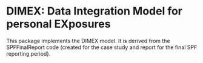 # DIMEX: Data Integration Model for personal EXposures

This package implements the DIMEX model. It is derived from the SPFFinalReport
code (created for the case study and report for the final SPF reporting period).
